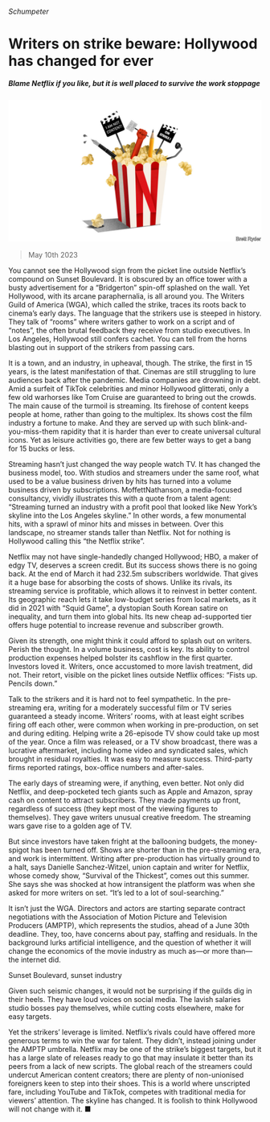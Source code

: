 ###### Schumpeter

# Writers on strike beware: Hollywood has changed for ever 

##### Blame Netflix if you like, but it is well placed to survive the work stoppage 

![image](images/20230513_WBD000.jpg) 

> May 10th 2023 

You cannot see the Hollywood sign from the picket line outside Netflix’s compound on Sunset Boulevard. It is obscured by an office tower with a busty advertisement for a “Bridgerton” spin-off splashed on the wall. Yet Hollywood, with its arcane paraphernalia, is all around you. The Writers Guild of America (WGA), which called the strike, traces its roots back to cinema’s early days. The language that the strikers use is steeped in history. They talk of “rooms” where writers gather to work on a script and of “notes”, the often brutal feedback they receive from studio executives. In Los Angeles, Hollywood still confers cachet. You can tell from the horns blasting out in support of the strikers from passing cars. 

It is a town, and an industry, in upheaval, though. The strike, the first in 15 years, is the latest manifestation of that. Cinemas are still struggling to lure audiences back after the pandemic. Media companies are drowning in debt. Amid a surfeit of TikTok celebrities and minor Hollywood glitterati, only a few old warhorses like Tom Cruise are guaranteed to bring out the crowds. The main cause of the turmoil is streaming. Its firehose of content keeps people at home, rather than going to the multiplex. Its shows cost the film industry a fortune to make. And they are served up with such blink-and-you-miss-them rapidity that it is harder than ever to create universal cultural icons. Yet as leisure activities go, there are few better ways to get a bang for 15 bucks or less. 

Streaming hasn’t just changed the way people watch TV. It has changed the business model, too. With studios and streamers under the same roof, what used to be a value business driven by hits has turned into a volume business driven by subscriptions. MoffettNathanson, a media-focused consultancy, vividly illustrates this with a quote from a talent agent: “Streaming turned an industry with a profit pool that looked like New York’s skyline into the Los Angeles skyline.” In other words, a few monumental hits, with a sprawl of minor hits and misses in between. Over this landscape, no streamer stands taller than Netflix. Not for nothing is Hollywood calling this “the Netflix strike”.

Netflix may not have single-handedly changed Hollywood; HBO, a maker of edgy TV, deserves a screen credit. But its success shows there is no going back. At the end of March it had 232.5m subscribers worldwide. That gives it a huge base for absorbing the costs of shows. Unlike its rivals, its streaming service is profitable, which allows it to reinvest in better content. Its geographic reach lets it take low-budget series from local markets, as it did in 2021 with “Squid Game”, a dystopian South Korean satire on inequality, and turn them into global hits. Its new cheap ad-supported tier offers huge potential to increase revenue and subscriber growth.

Given its strength, one might think it could afford to splash out on writers. Perish the thought. In a volume business, cost is key. Its ability to control production expenses helped bolster its cashflow in the first quarter. Investors loved it. Writers, once accustomed to more lavish treatment, did not. Their retort, visible on the picket lines outside Netflix offices: “Fists up. Pencils down.”

Talk to the strikers and it is hard not to feel sympathetic. In the pre-streaming era, writing for a moderately successful film or TV series guaranteed a steady income. Writers’ rooms, with at least eight scribes firing off each other, were common when working in pre-production, on set and during editing. Helping write a 26-episode TV show could take up most of the year. Once a film was released, or a TV show broadcast, there was a lucrative aftermarket, including home video and syndicated sales, which brought in residual royalties. It was easy to measure success. Third-party firms reported ratings, box-office numbers and after-sales. 

The early days of streaming were, if anything, even better. Not only did Netflix, and deep-pocketed tech giants such as Apple and Amazon, spray cash on content to attract subscribers. They made payments up front, regardless of success (they kept most of the viewing figures to themselves). They gave writers unusual creative freedom. The streaming wars gave rise to a golden age of TV. 

But since investors have taken fright at the ballooning budgets, the money-spigot has been turned off. Shows are shorter than in the pre-streaming era, and work is intermittent. Writing after pre-production has virtually ground to a halt, says Danielle Sanchez-Witzel, union captain and writer for Netflix, whose comedy show, “Survival of the Thickest”, comes out this summer. She says she was shocked at how intransigent the platform was when she asked for more writers on set. “It’s led to a lot of soul-searching.” 

It isn’t just the WGA. Directors and actors are starting separate contract negotiations with the Association of Motion Picture and Television Producers (AMPTP), which represents the studios, ahead of a June 30th deadline. They, too, have concerns about pay, staffing and residuals. In the background lurks artificial intelligence, and the question of whether it will change the economics of the movie industry as much as—or more than—the internet did. 

Sunset Boulevard, sunset industry 

Given such seismic changes, it would not be surprising if the guilds dig in their heels. They have loud voices on social media. The lavish salaries studio bosses pay themselves, while cutting costs elsewhere, make for easy targets. 

Yet the strikers’ leverage is limited. Netflix’s rivals could have offered more generous terms to win the war for talent. They didn’t, instead joining under the AMPTP umbrella. Netflix may be one of the strike’s biggest targets, but it has a large slate of releases ready to go that may insulate it better than its peers from a lack of new scripts. The global reach of the streamers could undercut American content creators; there are plenty of non-unionised foreigners keen to step into their shoes. This is a world where unscripted fare, including YouTube and TikTok, competes with traditional media for viewers’ attention. The skyline has changed. It is foolish to think Hollywood will not change with it. ■



 



